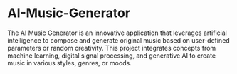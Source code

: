 # AI-Music-Generator
The AI Music Generator is an innovative application that leverages artificial intelligence to compose and generate original music based on user-defined parameters or random creativity. This project integrates concepts from machine learning, digital signal processing, and generative AI to create music in various styles, genres, or moods.
